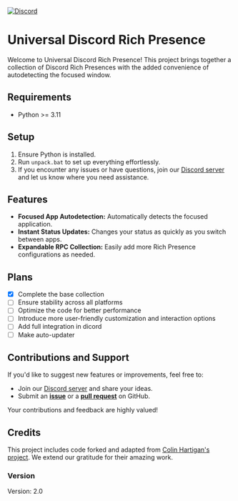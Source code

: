 [![Discord](https://img.shields.io/discord/1054578014593241179?style=flat&logo=discord&logoColor=ffffff&label=Discord&labelColor=0000ff&link=https%3A%2F%2Fdiscord.gg%2FdzqeXYDDmy)](https://discord.gg/dzqeXYDDmy) 

# Universal Discord Rich Presence

Welcome to Universal Discord Rich Presence! This project brings together a collection of Discord Rich Presences with the added convenience of autodetecting the focused window.

## Requirements
- Python >= 3.11

## Setup
1. Ensure Python is installed.
2. Run `unpack.bat` to set up everything effortlessly.
3. If you encounter any issues or have questions, join our [Discord server](https://discord.gg/dzqeXYDDmy) and let us know where you need assistance.

## Features
- **Focused App Autodetection:** Automatically detects the focused application.
- **Instant Status Updates:** Changes your status as quickly as you switch between apps.
- **Expandable RPC Collection:** Easily add more Rich Presence configurations as needed.

## Plans
- [x] Complete the base collection
- [ ] Ensure stability across all platforms
- [ ] Optimize the code for better performance
- [ ] Introduce more user-friendly customization and interaction options
- [ ] Add full integration in dicord
- [ ] Make auto-updater

## Contributions and Support
If you'd like to suggest new features or improvements, feel free to:
- Join our [Discord server](https://discord.gg/dzqeXYDDmy) and share your ideas.
- Submit an [**issue**](https://github.com/Purple-Palm/Universal-Discord-Rich-Presence/issues) or a [**pull request**](https://github.com/Purple-Palm/Universal-Discord-Rich-Presence/pulls) on GitHub.

Your contributions and feedback are highly valued!

## Credits
This project includes code forked and adapted from [Colin Hartigan's project](https://github.com/colinhartigan/valorant-rpc). We extend our gratitude for their amazing work.

### Version
Version: 2.0
